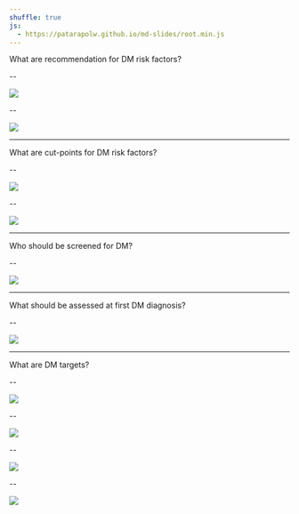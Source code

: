 ```yaml
---
shuffle: true
js:
  - https://patarapolw.github.io/md-slides/root.min.js
---
```


What are recommendation for DM risk factors?

--

![](@/media/dm/dm-recomm.png)

--

![](@/media/dm/dm-risk-calc.png)

---

What are cut-points for DM risk factors?

--

![](@/media/dm/dm-cut-points.png)

--

![](@/media/dm/dm-cut-points2.png)

---

Who should be screened for DM?

--

![](@/media/dm/dm-screening.png)

---

What should be assessed at first DM diagnosis?

--

![](@/media/dm/dm-first-assessment.png)

---

What are DM targets?

--

![](@/media/dm/dm-target.png)

--

![](@/media/dm/dm-target-elderly.png)

--

![](@/media/dm/dm-target-risk-factors.png)

--

![](@/media/dm/dm-target-screening.png)
